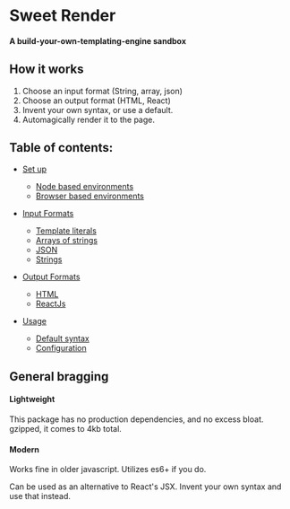 # Sweet Render
#### A build-your-own-templating-engine sandbox

## How it works
1. Choose an input format (String, array, json)
2. Choose an output format (HTML, React)
3. Invent your own syntax, or use a default.
4. Automagically render it to the page.

## Table of contents:

  - [Set up](https://github.com/aaron-price/sweet-render/blob/master/documentation/Setup.md/)
    - [Node based environments](https://github.com/aaron-price/sweet-render/blob/master/documentation/Setup.md/#node-based-environments)
    - [Browser based environments](https://github.com/aaron-price/sweet-render/blob/master/documentation/Setup.md/#browser-based-environments)
    
  - [Input Formats](https://github.com/aaron-price/sweet-render/blob/master/documentation/Formats.md/)
    - [Template literals](https://github.com/aaron-price/sweet-render/blob/master/documentation/Formats.md/#template-literal-backticks)
    - [Arrays of strings](https://github.com/aaron-price/sweet-render/blob/master/documentation/Formats.md/#arrays-of-strings)
    - [JSON](https://github.com/aaron-price/sweet-render/blob/master/documentation/Formats.md/#json)
    - [Strings](https://github.com/aaron-price/sweet-render/blob/master/documentation/Formats.md/#strings)
 
  - [Output Formats](https://github.com/aaron-price/sweet-render/blob/master/documentation/Output-Formats.md/)
    - [HTML](https://github.com/aaron-price/sweet-render/blob/master/documentation/Output-Formats.md/#html)
    - [ReactJs](https://github.com/aaron-price/sweet-render/blob/master/documentation/Output-Formats.md/#reactjs)
  
  - [Usage](https://github.com/aaron-price/sweet-render/blob/master/documentation/Usage.md/)
    - [Default syntax](https://github.com/aaron-price/sweet-render/blob/master/documentation/Usage.md/#default-syntax)
    - [Configuration](https://github.com/aaron-price/sweet-render/blob/master/documentation/Config.md/#configuration)
    
## General bragging
#### Lightweight
This package has no production dependencies, and no excess bloat.
gzipped, it comes to 4kb total.

#### Modern
Works fine in older javascript.
Utilizes es6+ if you do.

Can be used as an alternative to React's JSX. Invent your own syntax and use that instead.